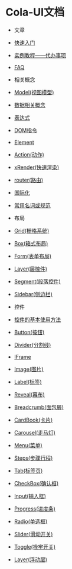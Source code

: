 # Cola-UI文档

* 文章
 * [快速入门](quick-start)
 * [实例教程——代办事项](tutorial-todo)
 * [FAQ](faq)
 
* 相关概念
 * [Model(视图模型)](model)
 * [数据相关概念](data-model)
 * [表达式](expression)
 * [DOM指令](dom-directives)
 * [Element](element)
 * [Action(动作)](action)
 * [xRender(快速渲染)](x-render)
 * [router(路由)](router)
 * [国际化](resource)
 * [常用名词或规范](definitions)
* 布局
 * [Grid(栅格系统)](layout/grid)
 * [Box(箱式布局)](layout/box)
 * [Form(表单布局)](layout/form)
 * [Layer(层控件)](layout/layer)
 * [Segment(段落控件)](layout/segment)
 * [Sidebar(侧边栏)](layout/sidebar)
* 控件
 * [控件的基本使用方法](widget)
 * [Button(按钮)](base/button)
 * [Divider(分割线)](base/divider)
 * [IFrame](base/iframe)
 * [Image(图片)](base/image)
 * [Label(标签)](base/label)
 * [Reveal(幕布)](base/reveal)
 * [Breadcrumb(面包屑)](collection/breadcrumb)
 * [CardBook(卡片)](collection/card-book)
 * [Carousel(走马灯)](collection/carousel)
 * [Menu(菜单)](collection/menu)
 * [Steps(步骤行程)](collection/steps)
 * [Tab(标签页)](collection/tab)
 * [CheckBox(确认框)](edit/checkbox)
 * [Input(输入框)](edit/input)
 * [Progress(进度条)](edit/progress)
 * [Radio(单选框)](edit/radio)
 * [Slider(滑动开关)](edit/slider)
 * [Toggle(拴牢开关)](edit/toggle)
 * [Layer(浮动层)](layout/layer)


